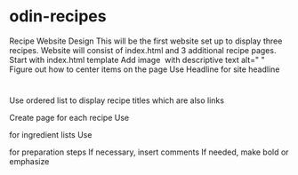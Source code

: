 # odin-recipes
Recipe Website Design
This will be the first website set up to display three recipes.
Website will consist of index.html and 3 additional recipe pages.
Start with index.html template
Add image <img src=" "> with descriptive text alt=" "
Figure out how to center items on the page
Use Headline for site headline <h1></h1>
Use ordered list to display recipe titles which are also links <ol></ol>
Create page for each recipe
Use <p></p> for ingredient lists
Use <ol></ol> for preparation steps
If necessary, insert comments <!--  -->
If needed, make bold <strong></strong> or emphasize <em></em>
